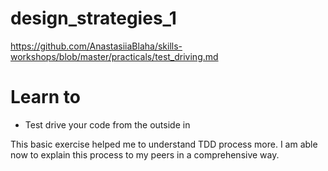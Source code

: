 # design_strategies_1

https://github.com/AnastasiiaBlaha/skills-workshops/blob/master/practicals/test_driving.md

# Learn to
 - Test drive your code from the outside in
 
This basic exercise helped me to understand TDD process more. I am able now to explain this process to my peers in a comprehensive way.
